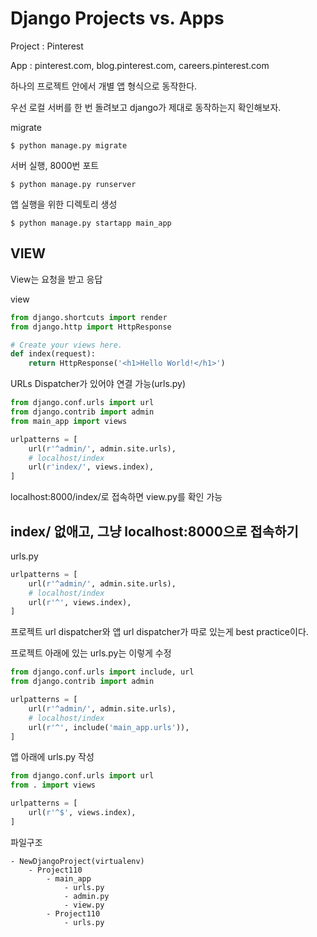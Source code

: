 # Django Projects vs. Apps

Project : Pinterest

App : pinterest.com, blog.pinterest.com, careers.pinterest.com

하나의 프로젝트 안에서 개별 앱 형식으로 동작한다.

우선 로컬 서버를 한 번 돌려보고 django가 제대로 동작하는지 확인해보자.

migrate
```
$ python manage.py migrate
```

서버 실행, 8000번 포트
```
$ python manage.py runserver
```

앱 실행을 위한 디렉토리 생성
```
$ python manage.py startapp main_app
```

## VIEW

View는 요청을 받고 응답

view
```python
from django.shortcuts import render
from django.http import HttpResponse

# Create your views here.
def index(request):
    return HttpResponse('<h1>Hello World!</h1>')
```


URLs Dispatcher가 있어야 연결 가능(urls.py)

```python
from django.conf.urls import url
from django.contrib import admin
from main_app import views

urlpatterns = [
    url(r'^admin/', admin.site.urls),
    # localhost/index
    url(r'index/', views.index),
]
```

localhost:8000/index/로 접속하면 view.py를 확인 가능

## index/ 없애고, 그냥 localhost:8000으로 접속하기

urls.py

```python
urlpatterns = [
    url(r'^admin/', admin.site.urls),
    # localhost/index
    url(r'^', views.index),
]
```


프로젝트 url dispatcher와 앱 url dispatcher가 따로 있는게 best practice이다.

프로젝트 아래에 있는 urls.py는 이렇게 수정

```python
from django.conf.urls import include, url
from django.contrib import admin

urlpatterns = [
    url(r'^admin/', admin.site.urls),
    # localhost/index
    url(r'^', include('main_app.urls')),
]
```

앱 아래에 urls.py 작성
```python
from django.conf.urls import url
from . import views

urlpatterns = [
    url(r'^$', views.index),
]
```

파일구조
```
- NewDjangoProject(virtualenv)
    - Project110
        - main_app
            - urls.py
            - admin.py
            - view.py
        - Project110
            - urls.py
```















































